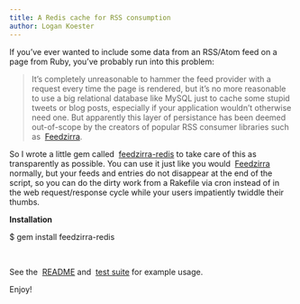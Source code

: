 ```yaml
---
title: A Redis cache for RSS consumption
author: Logan Koester
---
```

﻿﻿If you’ve ever wanted to include some data from an RSS/Atom feed on a page from Ruby, you’ve probably run into this problem:

> It’s completely unreasonable to hammer the feed provider with a request every time the page is rendered, but it’s no more reasonable to use a big relational database like MySQL just to cache some stupid tweets or blog posts, especially if your application wouldn’t otherwise need one.
But apparently this layer of persistance has been deemed out-of-scope by the creators of popular RSS consumer libraries such as  [Feedzirra](https://github.com/pauldix/feedzirra).

 So I wrote a little gem called  [feedzirra-redis](https://github.com/logankoester/feedzirra-redis/) to take care of this as transparently as possible. You can use it just like you would  [Feedzirra](https://github.com/pauldix/feedzirra) normally, but your feeds and entries do not disappear at the end of the script, so you can do the dirty work from a Rakefile via cron instead of in the web request/response cycle while your users impatiently twiddle their thumbs.

 **Installation**

 $ gem install feedzirra-redis

  

 See the  [README](https://github.com/logankoester/feedzirra-redis/blob/master/README.markdown) and  [test suite](https://github.com/logankoester/feedzirra-redis/blob/master/test/test_feedzirra-redis.rb) for example usage.

 Enjoy!

